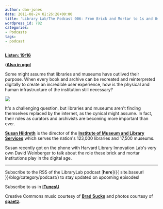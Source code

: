 ```yaml
---
author: dan-jones
date: 2011-08-24 02:26:28+00:00
title: 'Library Lab/The Podcast 006: From Brick and Mortar to 1s and 0s'
wordpress_id: 782
categories:
- Podcasts
tags:
- podcast
---
```


[**Listen: 19:16**](https://lil-blog-media.s3.amazonaws.com/podcast/2011-08-23_susan.mp3)

([**Also in ogg**](https://lil-blog-media.s3.amazonaws.com/podcast/2011-08-23_susan.ogg))

Some might assume that libraries and museums have outlived their purpose. When every book and archive can be recreated and reinterpreted digitally to create an incredible user experience, how is the physical and human infrastructure of the institution still necessary?

![](http://farm4.static.flickr.com/3593/4603316902_76443bea98_b.jpg)

It's a challenging question, but libraries and museums aren't finding themselves replaced by the internet, as the cynical might assume. In fact, their roles as curators and archivists are becoming more important than ever.

[**Susan Hildreth**](http://www.imls.gov/about/staffdetail.aspx?StaffId=18) is the director of the [**Institute of Museum and Library Services**](http://www.imls.gov/) which serves the nation's 123,000 libraries and 17,500 museums.

Susan recently got on the phone with Harvard Library Innovation Lab's very own David Weinberger to talk about the role these brick and mortar institutions play in the digital age.

---

Subscribe to the RSS of the LibraryLab podcast [**here**]({{ site.baseurl }}/blog/category/podcast/) to stay updated on upcoming episodes!

Subscribe to us in [**iTunesU**](http://itunes.apple.com/WebObjects/MZStore.woa/wa/viewPodcast?id=457060447)

Creative Commons music courtesy of [**Brad Sucks**](http://www.bradsucks.net/albums/guess-whos-a-mess/) and photos courtesy of [**spaetz**](http://www.flickr.com/photos/spaetz/4603316902/sizes/l/in/photostream/).
